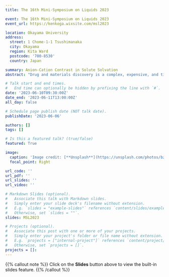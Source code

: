 ```yaml
---
title: The 16th Mini-Symposium on Liquids 2023

event: The 16th Mini-Symposium on Liquids 2023
event_url: https://kenkoga.wixsite.com/msl2023

location: Okayama University
address:
  street: 1 Chome-1-1 Tsushimanaka
  city: Okayama
  region: Kita Ward
  postcode: '700-8530'
  country: Japan

summary: Anion-Cation Contrast in Solute Solvation 
abstract: "Drug and materials discovery is a complex, expensive, and time-consuming process vital for global health and industrial progress. A common nominator for these problems is their connection to molecules' behavior and affinity for the aqueous phase. While many solutes possess great properties of interest, they may not dissolve well or are aggregation-prone rendering an otherwise great drug useless. To remedy this issue ions and co-solvents are commonly utilized to modulate the activity, function, and binding of the solute. The effect of ions that cannot be attributed to ion valency is manifested in the well-known Hofmeister series, asserting ions can be ranked in their ability to perturb solute equilibria. Despite the discovery by Hofmeister more than a century ago, the molecular mechanism(s) are still under much investigation. To provide further insight into ion-specific effects we have employed a combination of molecular dynamics and free energy computations to obtain a total understanding of small molecule solvation. Utilizing the novel Energy-Representation Theory of Solvation we illustrate the fundamental contrast in anions and cations role to either favor or disfavor the solvation of the solute. We also decompose the contributions arising from the solute–solvent and solute-ions interactions and that from the excluded volume, enabling us to pinpoint the mechanism of the salt particles individually as well as water. In the case of caffeine being the solute, we find the cations _salting-in_ caffeine via binding to the polar ketone groups, while the anions were found to be _salting-out_ via perturbations of water. In agreement with previous findings, the perturbation by salt is mostly anion dependent, with the magnitude of the excluded-volume effect found to be the governing mechanism. The broader implication of our work allows us also to address the existence of the _kosmotropic_ and _chaotropic_ properties of salt and quantify their implication in solute solvation. This is an interesting development due to water ordering and disordering by co-solvent being an old theory that has fallen into increasing obscurity in recent years with instead the theory of preferential accumulation or exclusion becoming more dominant."

# Talk start and end times.
#   End time can optionally be hidden by prefixing the line with `#`.
date: '2023-06-10T09:30:00Z'
date_end: '2023-06-11T13:00:00Z'
all_day: false

# Schedule page publish date (NOT talk date).
publishDate: '2023-06-06'

authors: []
tags: []

# Is this a featured talk? (true/false)
featured: True

image:
  caption: 'Image credit: [**Unsplash**](https://unsplash.com/photos/bzdhc5b3Bxs)'
  focal_point: Right

url_code: ''
url_pdf: ''
url_slides: ''
url_video: ''

# Markdown Slides (optional).
#   Associate this talk with Markdown slides.
#   Simply enter your slide deck's filename without extension.
#   E.g. `slides = "example-slides"` references `content/slides/example-slides.md`.
#   Otherwise, set `slides = ""`.
slides: MSL2023

# Projects (optional).
#   Associate this post with one or more of your projects.
#   Simply enter your project's folder or file name without extension.
#   E.g. `projects = ["internal-project"]` references `content/project/deep-learning/index.md`.
#   Otherwise, set `projects = []`.
projects = []:
---
```


{{% callout note %}}
Click on the **Slides** button above to view the built-in slides feature.
{{% /callout %}}

